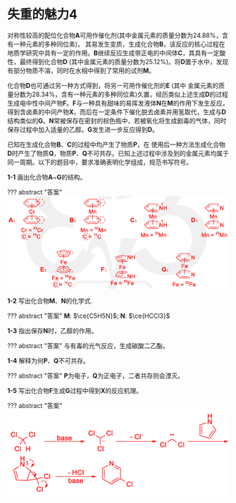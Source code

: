 # 失重的魅力4

对称性较高的配位化合物**A**可用作催化剂(其中金属元素的质量分数为24.88%，含有一种元素的多种同位素)， 其易发生变质，生成化合物**B**，该反应的核心过程在地质学研究中具有一定的作用。**B**继续反应生成带正电的中间体**C**，其具有一定酸性，最终得到化合物**D** (其中金属元素的质量分数为25.12%)。将**D**置于水中，发现有部分物质不溶，同时在水相中得到了常用的试剂**M**。

化合物**D**也可通过另一种方式得到，将另一可用作催化剂的**E** (其中 金属元素的质量分数为28.34%，含有一种元素的多种同位素)久置，经历类似上述生成**D**的过程生成电中性中间产物**F**。**F**与一种具有甜味的易挥发液体**N**在**M**的作用下发生反应，得到含卤素的中间产物**X**，而后在一定条件下催化脱去卤素并用氢取代，生成与**D**结构类似的**G**。**N**常被保存在密封的棕色瓶中，若被氧化将生成剧毒的气体，同时保存过程中加入适量的乙醇。**G**发生进一步反应得到**D**。

已知在生成化合物**B**、**C**的过程中均产生了物质**P**，在 使用后一种方法生成化合物**D**时产生了物质**Q**，物质**P**、**Q**不可共存。已知上述过程中涉及到的金属元素均属于同一周期。以下的题目中，要求准确表明化学组成，规范书写符号。

**1-1** 画出化合物**A**~**G**的结构。

??? abstract "答案"
	![sz4-1](sz4.assets\sz4-1.png)

**1-2** 写出化合物**M**、**N**的化学式.

??? abstract "答案"
	**M**: $\ce{C5H5N}$; **N**: $\ce{HCCl3}$

**1-3** 指出保存**N**时，乙醇的作用。 

??? abstract "答案"
	与有毒的光气反应，生成碳酸二乙酯。

**1-4** 解释为何**P**、**Q**不可共存。 

??? abstract "答案"
	**P**为电子，**Q**为正电子，二者共存则会湮灭。

**1-5** 写出化合物**F**生成**G**过程中得到**X**的反应机理。 

??? abstract "答案"
	![sz4-5](sz4.assets\sz4-5.png)